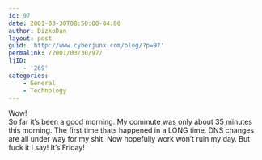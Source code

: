 ```yaml
---
id: 97
date: 2001-03-30T08:50:00-04:00
author: DizkoDan
layout: post
guid: 'http://www.cyberjunx.com/blog/?p=97'
permalink: /2001/03/30/97/
ljID:
    - '269'
categories:
    - General
    - Technology
---
```


Wow!  
So far it’s been a good morning. My commute was only about 35 minutes this morning. The first time thats happened in a LONG time. DNS changes are all under way for my shit. Now hopefully work won’t ruin my day. But fuck it I say! It’s Friday!